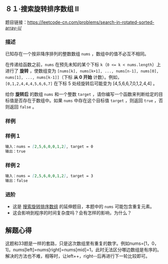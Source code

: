 ## ８１·搜索旋转排序数组 II

题目链接：https://leetcode-cn.com/problems/search-in-rotated-sorted-array-ii/

### 描述

已知存在一个按非降序排列的整数数组 `nums` ，数组中的值不必互不相同。

在传递给函数之前，`nums` 在预先未知的某个下标 `k`（`0 <= k < nums.length`）上进行了 **旋转** ，使数组变为 `[nums[k], nums[k+1], ..., nums[n-1], nums[0], nums[1], ..., nums[k-1]]`（下标 **从 0 开始** 计数）。例如， `[0,1,2,4,4,4,5,6,6,7]` 在下标 5 处经旋转后可能变为 [4,5,6,6,7,0,1,2,4,4] 。

给你 **旋转后** 的数组 `nums` 和一个整数 `target` ，请你编写一个函数来判断给定的目标值是否存在于数组中。如果 `nums` 中存在这个目标值 `target` ，则返回 `true` ，否则返回 `false` 。

### 样例

### 样例１

```markdown
输入：nums = [2,5,6,0,0,1,2], target = 0
输出：true
```
### 样例２

```markdown
输入：nums = [2,5,6,0,0,1,2], target = 3
输出：false
```

### 进阶

- 这是 [搜索旋转排序数组](https://leetcode-cn.com/problems/search-in-rotated-sorted-array/description/) 的延伸题目，本题中的 `nums` 可能包含重复元素。
- 这会影响到程序的时间复杂度吗？会有怎样的影响，为什么？

## 解题心得

这题和33题是一样的套路，只是这次数组里有重复的数字。例如nums=[1，0，1]，nums[left]=nums[right]=nums[mid]=1，此时无法区分哪边数组是有序的。解决的方法也不难，相等时，让left++，right--后再进行下一轮比较即可。